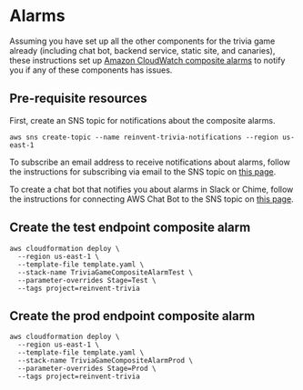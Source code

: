 # Alarms

Assuming you have set up all the other components for the trivia game already (including chat bot, backend service, static site, and canaries), these instructions set up [Amazon CloudWatch composite alarms](https://docs.aws.amazon.com/AmazonCloudWatch/latest/monitoring/Create_Composite_Alarm.html) to notify you if any of these components has issues.

## Pre-requisite resources

First, create an SNS topic for notifications about the composite alarms.
```
aws sns create-topic --name reinvent-trivia-notifications --region us-east-1
```

To subscribe an email address to receive notifications about alarms, follow the instructions for subscribing via email to the SNS topic on [this page](https://docs.aws.amazon.com/AmazonCloudWatch/latest/monitoring/US_SetupSNS.html#set-up-sns-topic-cli).

To create a chat bot that notifies you about alarms in Slack or Chime, follow the instructions for connecting AWS Chat Bot to the SNS topic on [this page](https://docs.aws.amazon.com/chatbot/latest/adminguide/setting-up.html).

## Create the test endpoint composite alarm

```
aws cloudformation deploy \
  --region us-east-1 \
  --template-file template.yaml \
  --stack-name TriviaGameCompositeAlarmTest \
  --parameter-overrides Stage=Test \
  --tags project=reinvent-trivia
```

## Create the prod endpoint composite alarm

```
aws cloudformation deploy \
  --region us-east-1 \
  --template-file template.yaml \
  --stack-name TriviaGameCompositeAlarmProd \
  --parameter-overrides Stage=Prod \
  --tags project=reinvent-trivia
```
